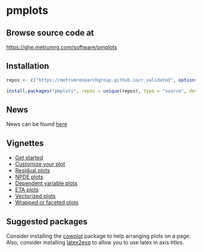 pmplots
================

## Browse source code at 
https://ghe.metrumrg.com/software/pmplots

## Installation

``` r
repos <- c("https://metrumresearchgroup.github.io/r_validated", options()$repos)

install.packages("pmplots", repos = unique(repos), type = "source", destdir = NULL)
```


## News

News can be found [here](news.md)

## Vignettes

- [Get started](https://ghe.metrumrg.com/pages/software/pmplots/articles/start.html)
- [Customize your plot](https://ghe.metrumrg.com/pages/software/pmplots/articles/customize.html)
- [Residual plots](https://ghe.metrumrg.com/pages/software/pmplots/articles/residual_plots.html)
- [NPDE plots](https://ghe.metrumrg.com/pages/software/pmplots/articles/npde_plots.html)
- [Dependent variable plots](https://ghe.metrumrg.com/pages/software/pmplots/articles/dv.html)
- [ETA plots](https://ghe.metrumrg.com/pages/software/pmplots/articles/eta.html)
- [Vectorized plots](https://ghe.metrumrg.com/pages/software/pmplots/articles/list_plots.html)
- [Wrapped or faceted plots](https://ghe.metrumrg.com/pages/software/pmplots/articles/wrapped_plots.html)

## Suggested packages

Consider installing the [cowplot](https://CRAN.R-project.org/package=cowplot) 
package to help arranging plots on a page.  Also, consider installing
[latex2exp](https://CRAN.R-project.org/package=latex2exp) to allow you to 
use latex in axis titles.

